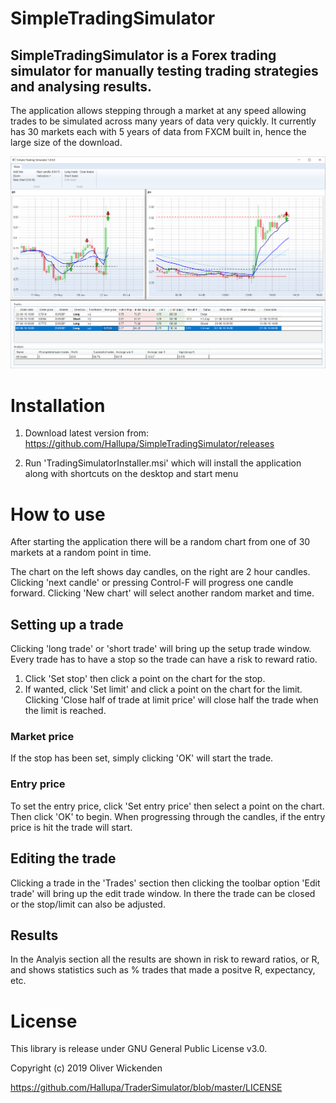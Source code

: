 # SimpleTradingSimulator
## SimpleTradingSimulator is a Forex trading simulator for manually testing trading strategies and analysing results.
The application allows stepping through a market at any speed allowing trades to be simulated across many years of data very quickly.
It currently has 30 markets each with 5 years of data from FXCM built in, hence the large size of the download.

![Screenshot](https://github.com/Hallupa/SimpleTradingSimulator/blob/master/Docs/Images/Screenshot.png)

# Installation
1. Download latest version from:
https://github.com/Hallupa/SimpleTradingSimulator/releases

2. Run 'TradingSimulatorInstaller.msi' which will install the application along with shortcuts on the desktop and start menu

# How to use
After starting the application there will be a random chart from one of 30 markets at a random point in time.

The chart on the left shows day candles, on the right are 2 hour candles.
Clicking 'next candle' or pressing Control-F will progress one candle forward.
Clicking 'New chart' will select another random market and time.

## Setting up a trade
Clicking 'long trade' or 'short trade' will bring up the setup trade window.
Every trade has to have a stop so the trade can have a risk to reward ratio.
1. Click 'Set stop' then click a point on the chart for the stop.
2. If wanted, click 'Set limit' and click a point on the chart for the limit. Clicking 'Close half of trade at limit price' will close half the trade when the limit is reached.

### Market price
If the stop has been set, simply clicking 'OK' will start the trade.
### Entry price
To set the entry price, click 'Set entry price' then select a point on the chart.
Then click 'OK' to begin. When progressing through the candles, if the entry price is hit the trade will start.

## Editing the trade
Clicking a trade in the 'Trades' section then clicking the toolbar option 'Edit trade' will bring up the edit trade window.
In there the trade can be closed or the stop/limit can also be adjusted.

## Results
In the Analyis section all the results are shown in risk to reward ratios, or R, and shows statistics such as % trades that made a positve R, expectancy, etc.

# License

This library is release under GNU General Public License v3.0.

Copyright (c) 2019 Oliver Wickenden

https://github.com/Hallupa/TraderSimulator/blob/master/LICENSE
